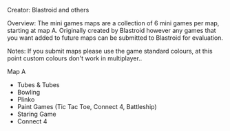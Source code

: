 Creator: Blastroid and others

Overview: The mini games maps are a collection of 6 mini games per map, starting at map A. Originally created by Blastroid however any games that you want added to future maps can be submitted to Blastroid for evaluation.

Notes: If you submit maps please use the game standard colours, at this point custom colours don't work in multiplayer..

Map A
 * Tubes & Tubes
 * Bowling
 * Plinko
 * Paint Games (Tic Tac Toe, Connect 4, Battleship)
 * Staring Game
 * Connect 4
